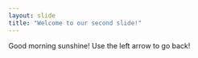 ```yaml
---
layout: slide
title: "Welcome to our second slide!"
---
```

Good morning sunshine!
Use the left arrow to go back!
